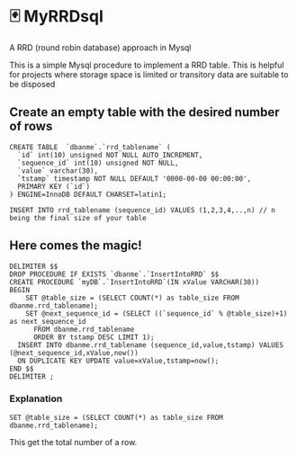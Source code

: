 # 🃏 MyRRDsql
A RRD (round robin database) approach in Mysql

This is a simple Mysql procedure to implement a RRD table. This is helpful for projects where storage space is limited or transitory data are suitable to be disposed

## Create an empty table with the desired number of rows

```
CREATE TABLE  `dbanme`.`rrd_tablename` (
  `id` int(10) unsigned NOT NULL AUTO_INCREMENT,
  `sequence_id` int(10) unsigned NOT NULL,
  `value` varchar(30),
  `tstamp` timestamp NOT NULL DEFAULT '0000-00-00 00:00:00',
  PRIMARY KEY (`id`)
) ENGINE=InnoDB DEFAULT CHARSET=latin1;

INSERT INTO rrd_tablename (sequence_id) VALUES (1,2,3,4,..,n) // n being the final size of your table
```

## Here comes the magic!

```
DELIMITER $$
DROP PROCEDURE IF EXISTS `dbanme`.`InsertIntoRRD` $$
CREATE PROCEDURE `myDB`.`InsertIntoRRD`(IN xValue VARCHAR(30))
BEGIN
	SET @table_size = (SELECT COUNT(*) as table_size FROM dbanme.rrd_tablename);
	SET @next_sequence_id = (SELECT ((`sequence_id` % @table_size)+1) as next_sequence_id
	  FROM dbanme.rrd_tablename
	  ORDER BY tstamp DESC LIMIT 1);
  INSERT INTO dbanme.rrd_tablename (sequence_id,value,tstamp) VALUES (@next_sequence_id,xValue,now())
  ON DUPLICATE KEY UPDATE value=xValue,tstamp=now();
END $$
DELIMITER ;
```

### Explanation

```
SET @table_size = (SELECT COUNT(*) as table_size FROM dbanme.rrd_tablename);
```
This get the total number of a row.







